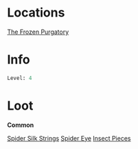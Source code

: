<!-- TITLE: a frosted recluse -->

# Locations
[The Frozen Purgatory](purgatory)

# Info

```perl
Level: 4
```


# Loot

**Common**

[Spider Silk Strings](spider-silk-strings)
[Spider Eye](spider-eye)
[Insect Pieces](insect-pieces)